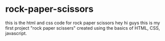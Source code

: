 # rock-paper-scissors
this is the html and css code for rock paper scissors
hey hi guys this is my first project "rock paper scissers" created using the basics of HTML, CSS, javascript. 
